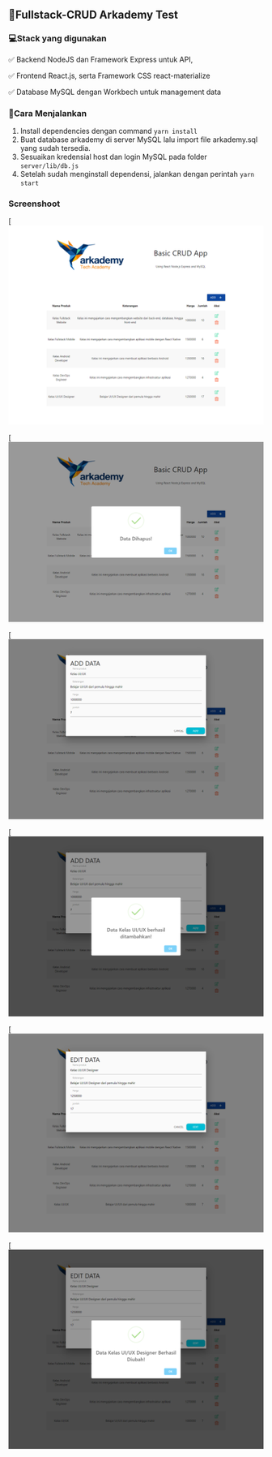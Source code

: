 ## 🚀Fullstack-CRUD Arkademy Test

### 💻Stack yang digunakan

✅ Backend NodeJS dan Framework Express untuk API,

✅ Frontend React.js, serta Framework CSS react-materialize

✅ Database MySQL dengan Workbech untuk management data

### 🔌Cara Menjalankan
1. Install dependencies dengan command `yarn install`
2. Buat database arkademy di server MySQL lalu import file arkademy.sql yang sudah tersedia.
3. Sesuaikan kredensial host dan login MySQL pada folder `server/lib/db.js`
4. Setelah sudah menginstall dependensi, jalankan dengan perintah `yarn start`

### Screenshoot

[![SS 1](https://github.com/UlyaHr/Arkademy-FullstackCRUD/blob/master/Screenshoot/del-before.png?raw=true)

[![SS 2](https://github.com/UlyaHr/Arkademy-FullstackCRUD/blob/master/Screenshoot/de-success.png?raw=true)

[![SS 3](https://github.com/UlyaHr/Arkademy-FullstackCRUD/blob/master/Screenshoot/add-data.png?raw=true)

[![SS 4](https://github.com/UlyaHr/Arkademy-FullstackCRUD/blob/master/Screenshoot/add-item-success.png?raw=true)

[![SS 5](https://github.com/UlyaHr/Arkademy-FullstackCRUD/blob/master/Screenshoot/edit-data.png?raw=true)

[![SS 6](https://github.com/UlyaHr/Arkademy-FullstackCRUD/blob/master/Screenshoot/edit-data-success.png?raw=true)

